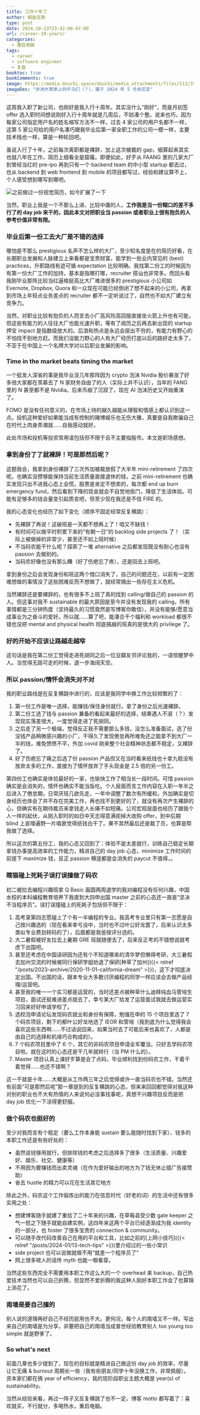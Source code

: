 ```yaml
---
title: 工作十年了
author: 椒盐豆豉
type: post
date: 2024-10-23T23:42:00-07:00
url: /career-10-years/
categories:
  - 重启电脑
tags:
  - career
  - software engineer
  - 复盘
booktoc: true
bookComments: true
image: https://media.douchi.space/douchi/media_attachments/files/113/354/613/699/827/426/original/c8e70f8c1a893124.png
imageDes: "非洲大草原上的牛马们（？），摄于 2024 年 5 月肯尼亚"
---
```


这周我入职了新公司，也刚好是我入行十周年。其实没什么“刚好”，而是月初签 offer 选入职时间想说刚好入行十周年就是几周后，不妨凑个整。说来也巧，因为每家公司指定用户名的姓名缩写方法不一样，过去 4 家公司的用户名都不一样，这第 5 家公司给的用户名凑巧跟我毕业后第一家全职工作的公司一模一样，主要技术栈也一样，算是一种轮回吧。

虽说入行了十年，之前每次离职都是裸辞，加上这次被裁的 gap，细算起来其实也就八年在工作，简历上细看全是窟窿。即便如此，好歹从 FAANG 里的几家大厂到曾经当红的 pre-ipo 再到只有一个 backend team 的中小型 startup 都去过，也从 backend 到 web frontend 到 mobile 的项目都写过，经验和建议算不上，个人感受想到哪写到哪吧。

![之前做过一份视觉简历，如今扩展了一下](https://media.douchi.space/douchi/media_attachments/files/113/361/106/101/769/202/original/cd1d6b852fc6e734.png)

当然，职业上我是一个不那么上进、比较中庸的人，**工作我是当一份糊口的差不多行了的 day job 来干的，因此本文对把职业当 passion 或者职业上很有抱负的人参考价值非常有限。**

<!--more-->

### 毕业后第一份工去大厂是不错的选择
哪怕是不那么 prestigious 名声不怎么样的大厂，至少知名度是在的简历好看，在长期职业发展和人脉建立上来看都是宝贵财富，能学到一些业内常见的 (best) practices，升职路线有迹可循 expectation 比较明确。我找第二份工的时候因为有第一份大厂工作的加持，基本是指哪打哪，recruiter 搭讪也非常多。而回头看我刚毕业那阵比较当红逼格挺高比大厂难进很多的 prestigious 小公司如 Evernote, Dropbox, Quora 和一众现在可能已经倒闭了想不起来的小公司，再拿到市场上年轻点业务差点的 recruiter 都不一定听说过了，自然也不如大厂建立有竞争力。

当然，对职业比较有抱负的人而言去小厂高风险高回报直接坐火箭上升也有可能，但这些有能力的人往往大厂也能光速升职，等有了阅历之后再去新出现的 startup 押宝 impact 是指数级放大的。后浪和热点是永远会层出不穷的，有能力有野心的不怕找不到地方赶。而我们没能力野心的人有大厂经历打底以后的路好走太多了，不亚于在中国上一个名牌大学对以后职业发展的影响。

### Time in the market beats timing the market
一个挺发人深省的事是我毕业没几年那阵因为 crypto 泡沫 Nvidia 股价暴涨了好多倍大家都在羡慕去了 N 家财务自由了的人（实际上并不认识），当年的 FANG 里的 N 甚至都不是 Nvidia。后来币崩了沉寂了，现在 AI 泡沫历史又开始重演了。

FOMO 是没有任何意义的，在市场上待的越久越能从理智和情感上都认识到这一点。投机这种爱好如果能当成有控制的赌博娱乐也无伤大雅，真要是自我欺骗自己在时代上肉身弄潮就……自我感动就好。

此处市场和投机等投资常用语包括但不限于且不主要指股市。本文是职场感想。

### 拿到身份了了就裸辞！可是那然后呢？
这题我会，我拿到身份裸辞了三次外加被裁放假了大半年 mini-retirement 了四次呢。也确实没攒够能保持当前生活质量直接退休的钱，之前 mini-retirement 也确实发现只出不进我心态上会慌，股票是肯定不想卖的，每次都 end up burn emergency fund，然后看到下降的现金就会不自觉地抠门，降低了生活体验。可能有足够多的钱会量变引起质变吧，但至少现在我还是不信 FIRE 的。

我的心态变化也经历了如下变化（顺序不固定经常反复横跳）：
- 先裸辞了再说！这破班是一天都不想再上了！咱又不缺钱！
- 有时间可以做平时积累下来的“有朝一日”的 backlog side projects 了！（实际上被做掉的非常少，甚至还不如上班时候）
- 不当码农能干什么呢？探索了一堆 alternative 之后都发现既没有耐心也没有 passion 去做别的。
- 当码农好像也没有那么糟（好了伤疤忘了疼），还是回去上班吧。

拿到身份之后会发现身份和班这两个借口消失了，自己的问题还在，以前有一定困难想做的事情没了这些困难反而不想做了，就经常搞出一些存在主义危机。

当然裸辞还是要裸辞的，也有很多不上班了真的找到 calling/做自己的 passion 的人。但这事对我不 sustainable 的最大原因是至今并没有发现我的 calling，所有事情都是三分钟热度（坚持最久的习惯竟然是写博客你敢信），并没有能够/愿意当成事业为之奋斗的爱好。所以就……算了吧，能凑合干个福利和 workload 都很不错也没把 mental and physical health 彻底搞崩的班真的是很大的 privilege 了。

### 好的开始不应该让路越走越窄
这句话是我在第二份工觉得走进死胡同之后一位豆瓣友邻评论我的，一语惊醒梦中人。当觉得无路可走的时候，退一步海阔天空。

### 所以 passion/情怀会消失对不对
我的职业路线是在反复横跳中进行的，应该是我同学中换工作比较频繁的了：
1. 第一份工作是唯一选择，能赚钱/保住身份就行。拿了身份之后光速裸辞。
2. 第二份工选了钱与 passion 兼备的看起来最好的选择，结果遇人不淑（？）发现现实落差很大，一度觉得走进了死胡同。
3. 之后走了另一个极端，觉得反正我不需要那么多钱，没怎么准备面试，选了份没钱产品稍微感兴趣的小厂，干得久了发现倦怠再所难免还之能拿不到大厂一半的钱，难免愤愤不平，外加 covid 刚来整个社会精神状态都不稳定，又裸辞了。
4. 好了伤疤忘了痛之后选了份 passion 产品但又在当时看来纸钱也十拿九稳没有放弃太多的工作，直接为了情怀放弃了手头现金是 2.5 倍的另一份工。

第四份工也确实是体验最好的一家，也愉快工作了相当长一段时间。可惜 passion 确实是会消失的，情怀也确实不能当饭吃。个人层面而言工作内容在入职一年半之后进入了倦怠期，日常厌班几欲先走，一年中调整了数次有所缓和，外加确实是切身经历也体会了并不存在完美工作，再也找不到更好的了，就没有再次产生裸辞的心，但确实有在期待裁员来拿钱走人长痛不如短痛。公司宏观层面也经历了跟我个人一样的起伏，从刚入职时的如日中天志得意满拒掉大收购 offer，到中后期 blind 上哀嚎遍野一片唱衰觉得纸钱白干了。果不其然最后还是裁了员，也算是帮我做了选择。

所以这次的第五份工，我的心态又回到了：体验不是太差就行，训练自己稳定长期拿钱办事提高效率的工作能力，精进自己的 day job 心态，minimize 工作时间的前提下 maximize 钱，反正 passion 横竖都是会消失的 paycut 不值得，。

### 瞎猫碰上死耗子误打误撞做了码农
初二被拉去编程兴趣班拿 Q Basic 画圆两周退学的我对编程没有任何兴趣，中国水校的本科编程教育培养下我直到大四申出国 master 之前的心态还一直是“坚决不当程序员”。误打误撞碰上的死耗子包括但不限于：
1. 高考录第四志愿碰上了个有一半编程的专业。我高考专业里只有第一志愿是自己按兴趣选的（现在看来幸亏没中，当时也不过叶公好龙罢了，后来认识太多类似专业费劲转码的了），后面都是我爸按评分选的。
2. 大二暑假被好友拉去上暑期 GRE 班就随便去了，后来反正考的不错想说就考虑下出国吧。
3. 甚至还考虑在中国读研因为还有个不知道哪来的清华梦但懒得考研，大三暑假去加州交流的时候被同行保研学姐劝退了保研[种草了加州]({{< relref "/posts/2023-archive/2020-11-01-california-dream" >}})，这下才彻底决定出国。不出国的话，跟本专业大多数讨厌编程的同学一样应该会去做产品经理/运营吧。
4. 甚至我的唯一一个实习都是运营的，当时还差点被种草什么迪拜纯血马管培生项目，面试还挺难进差点就去了，幸亏某大厂给发了运营面试我就去做运营实习回来好好申请学校了。
5. 选校泡申请论坛发现码农就业和身份有保障，勉强在申的 15 个项目里选了 7 个码农项目，剩下的都叶公好龙地选了 IEOR 和管培（我到底为什么觉得我会喜欢这些东西啊……不过话说回来，如果当时去了可能后来也喜欢了，人都是由自己的选择和机缘巧合构成的）。
6. 7 个码农项目里中了 6 个，其它的非码农项目申请全军覆没。只好去学码农项目啦。就在这时的心态还是干几年就转行（当 PM 什么的）。
7. Master 项目认真上课好歹算是会了点码，毕业顺利找到份码农工作，干着干着觉得……也还不错啊？

这一干就是十年……大概是从工作两三年之后觉得或许一直当码农也不错。当然还有前面“可是那然后呢”那一章提到的反复横跳的心态，但来来回回都觉得对我这种对别的职业也不大有热情的人来说何必没事找事呢，真想干兴趣项目反而是把 day job 优化一下活得更舒服。

### 做个码农也挺好的

至少对我而言有个稳定（要么工作本身能 sustain 要么能随时找到下家）、钱多的本职工作还是有些好处的：
- 虽然说钱够用就行，但排除钱的考虑之后选择多了很多（生活质量、兴趣爱好、娱乐、社交、健康等）
- 不用因为要赚钱而出卖灵魂（在作为爱好输出的地方为了钱无休止插广告接赞助）
- 省去 hustle 的精力可以花在生活其它地方

除此之外，码农这个工作锻炼出的能力在信息时代（好老的词）的生活中还有很多实用之处：
- 想建博客随手就建了重拾了二十年来的兴趣，在草莓县受少数 gate keeper 之气一怒之下随手就能自建实例，这四年来这两个平台已经逐渐成为我 identity 的一部分，也 foster 了很多宝贵的 connection & community。
- 可以随手改代码改善自己在用的平台和工具，比如之前的[上网小技巧]({{< relref "/posts/2024-01/13-tech-tips" >}})里介绍过的一些小常识
- side project 也可以说做就做不用“就差一个程序员了”
- 网上很多唬人的谣传 myth 也能一眼看穿。

当然这些东西完全不需要用本职工作这么大的一个 overhead 来 backup，自己热爱技术当然也可以自己折腾，但显然不爱折腾的我这种人刚好本职工作会了也算锦上添花了。

### 南墙是要自己撞的
别人说的道理再好自己不经历屁用也不大。更何况，每个人的南墙又不一样。写出来自己的南墙是为分享，非要把自己的南墙当成普世经验教育别人 too young too simple 就是野爹了。

### So what's next
前面几章也多少提到了，现在的目标就是精进自己做这份 day job 的效率，尽量让它无痛 & burnout 周期长一些（我有些朋友/同学十年没换工作，非常佩服）。资本家们都在搞 year of efficiency，我的现阶段职业主题大概是 year(s) of sustainability。

当然从经验来看，再过一阵子又反复横跳了也不一定。博客 motto 都写着了：喜欢就买，不行就分，多喝热水，重启电脑。